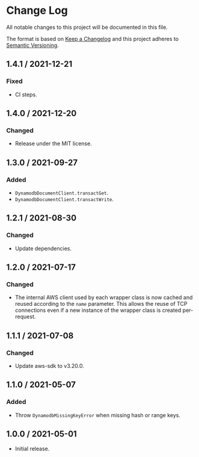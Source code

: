 # Change Log

All notable changes to this project will be documented in this file.

The format is based on [Keep a Changelog](https://keepachangelog.com/)
and this project adheres to [Semantic Versioning](https://semver.org/).

## 1.4.1 / 2021-12-21

### Fixed

- CI steps.

## 1.4.0 / 2021-12-20

### Changed

- Release under the MIT license.

## 1.3.0 / 2021-09-27

### Added

- `DynamodbDocumentClient.transactGet`.
- `DynamodbDocumentClient.transactWrite`.

## 1.2.1 / 2021-08-30

### Changed

- Update dependencies.

## 1.2.0 / 2021-07-17

### Changed

- The internal AWS client used by each wrapper class is now cached
  and reused according to the `name` parameter.
  This allows the reuse of TCP connections even if
  a new instance of the wrapper class is created per-request.

## 1.1.1 / 2021-07-08

### Changed

- Update aws-sdk to v3.20.0.

## 1.1.0 / 2021-05-07

### Added

- Throw `DynamodbMissingKeyError` when missing hash or range keys.

## 1.0.0 / 2021-05-01

- Initial release.
